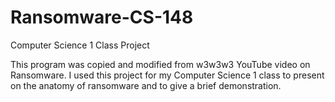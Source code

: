 # Ransomware-CS-148
Computer Science 1 Class Project

This program was copied and modified from w3w3w3 YouTube video on Ransomware. I used this project for my Computer Science 1 class to present on the anatomy of ransomware and to give a brief demonstration. 
